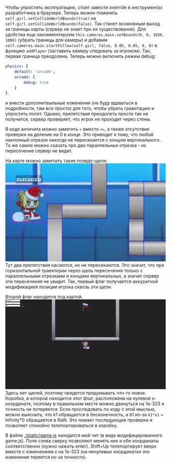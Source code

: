 Чтобы упростить эксплуатацию, стоит завести override в инструментах разработчика в браузере.
Теперь можно поменять `self.girl.setCollideWorldBounds(true)` на `self.girl.setCollideWorldBounds(false)`. Так станет возможным выход за границы карты (сервер не знает про их существование). Для удобства еще закомментируем `this.cameras.main.setBounds(0, 0, 1920, 1080)` (убрать границы для камеры) и добавим `self.cameras.main.startFollow(self.girl, false, 0.05, 0.05, 0, 0)` в функцию `addPlayer` (заставить камеру следовать за игроком). Так, первая граница преодолена. Теперь можно включить режим debug:
```yaml
physics: {
    default: 'arcade',
    arcade: {
        debug: true
    }
},
```
и внести дополнитеыльные изменения (не буду вдаваться в подробности, там все просто) для того, чтобы убрать гравитацию и упростить полет. Однако, препятствия преодолеть просто так не получится, сервер проверяет, что игрок не проходит через стены.

В коде античита можно заметить `<` вместо `<=`, а также отсутствие проверки на деление на 0 в конце. Это приводит к тому, что любой наклонный отрезок никогда не пересекается с концом вертикального. То же самое можно сказать про два параллельных отрезка - их пересечение сервер не видит.

На карте можно заметить такие псевдо-щели:
![seams](image.png)\
Тут два препятствия касаются, но не пересекаются. Это значит, что при горизонтальной траектории через щель пересечения только с параллельными отрезками и концами вертикальных, а значит сервер эти пересечения не увидит. Так, первый флаг получается аккуратной модификацией позиции игрока сквозь эти щели.

Второй флаг находится под картой.
![alt text](image-1.png)\
Здесь нет щелей, поэтому придется придумывать что-то новое. Коробка, в которой находится этот флаг, расположена на нулевой x-координате, поэтому в правильном месте можно двинуться на 1e-323 и точность не потеряется. Если проследовать по коду с этой мыслью, можно выяснить, что k1 обращается в бесконечность, а b1 из-за `k1*x1` ~ Infinity*0 обращается в NaN. Это ломает последующие проверки и позволяет спокойно телепортироваться в коробку.

В файле [./static/game.js](./static/game.js) находится мой чит (в виде модифицированного game.js). Поля слева сверху позволяют менять ник и обе координаты соответственно (нужно нажать enter). Shift+Up телепортирует вверх вместе с изменением x на 1e-323 (на ненулевых координатах это изменение теряется из-за точности).


